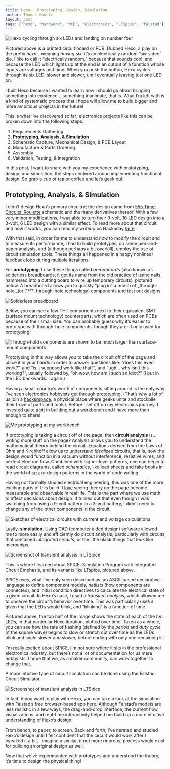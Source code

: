 ```yaml
---
title: Hexo - Prototyping, Design, Simulation
author: Thomas Countz
layout: post
tags: ["hexo", "hardware", "PCB", "electronics", "LTSpice", "falstad"]
---
```


![Hexo cycling through six LEDs and landing on number four](/assets/images/hexo_gif.gif)


Pictured above is a printed circuit board or PCB. Dubbed Hexo, a play on the prefix _hexa-_, meaning _having six_, it’s an electrically random “six-sided” die. I like to call it “electrically random,” because that sounds cool, and because the LED which lights up at the end is an output of a function whose inputs are voltages and time. When you push the button, Hexo cycles through its six LED, slower and slower, until eventually leaving just one LED on.

I built Hexo because I wanted to learn how I should go about bringing something into existence… something inanimate, that is. What I’m left with is a kind of systematic process that I hope will allow me to build bigger and more ambitious projects in the future! 

This is what I’ve discovered so far; electronics projects like this can be broken down into the following steps:


1. Requirements Gathering
2. **Prototyping, Analysis, & Simulation**
3. Schematic Capture, Mechanical Design, & PCB Layout
4. Manufacture & Parts Ordering
5. Assembly
6. Validation, Testing, & Integration

In this post, I want to share with you my experience with prototyping, design, and simulation, the steps centered around implementing functional design. So grab a cup of tea or coffee and let’s geek out!


## Prototyping, Analysis, & Simulation

I didn’t design Hexo’s primary circuitry; the design came from [555 Timer Circuits’ Roulette](http://www.555-timer-circuits.com/roulette.html) schematic and the many derivatives thereof. With a few very minor modifications, I was able to turn their 9-volt, 10 LED design into a 3-volt, 6 LED design with a similar effect. To read more about that circuit and how it works, you can read my writeup on Hackaday [here](https://hackaday.io/project/178420-hexo/log/190931-how-the-555-roulette-circuit-works).

With that said, in order for me to understand _how_ to modify the circuit and to measure its performance, I had to build prototypes, do some pen-and-paper analysis, and (although perhaps a bit overkill), employ the use of circuit simulation tools. These things all happened in a happy nonlinear feedback loop during multiple iterations.

For **prototyping**, I use these things called _breadboards_ (also known as solderless breadboards, it got its name from the old practice of using nails hammered into a cutting board to wire up temporary circuits), pictured below. A breadboard allows you to quickly “plug in” a bunch of _through-hole _(or _THT_, through-hole technology) components and test out designs.

![Solderless breadboard](/assets/images/breadboard.jpg)

Below, you can see a few THT components next to their equivalent SMT (surface mount technology) counterparts, which are often used on PCBs because of their small size. You can probably guess why it’s easier to prototype with through-hole components, though they aren’t only used for prototyping!

![Through-hold components are shown to be much larger than surface-mount components](/assets/images/components.jpg)

Prototyping in this way allows you to take the circuit off of the page and place it in your hands in order to answer questions like: “does this even work?”, and “is it supposed work like that?”, and “ugh… why isn’t this working?”, usually followed by, “oh wow, how am I such an idiot?” (I put in the LED backwards… again.)

Having a small country’s worth of components sitting around is the only way I’ve seen electronics hobbyists get through prototyping. (That’s why a lot of us join a [hackerspace](https://wiki.hackerspaces.org/List_of_Hacker_Spaces), a physical place where geeks unite and stockpile their trove of parts and tools). Before I set off on my electronics journey, I invested quite a bit in building out a workbench and I have more than enough to share!

![Me prototyping at my workbench](/assets/images/thomas_at_workbench.jpg)

If prototyping is taking a circuit off of the page, then **circuit analysis** is... writing more stuff on the page? Analysis allows you to understand the mathematical theory behind the circuit. Equations derived from the Laws of Ohm and Kirchhoff allow us to understand _idealized_ circuits, that is, how the design would function in a vacuum without interference, resistive wires, and perfect electron flow. Combined with higher-level patterns, one can begin to read circuit diagrams, called _schematics_, like lead sheets and fake books in the world of jazz or design patterns in the world of code writing.

Having not formally studied electrical engineering, this was one of the more exciting parts of this build. I <span style="text-decoration:underline;">love</span> seeing theory on the page become measurable and observable in real life. This is the part where we use math to affect decisions about design. It turned out that even though I was switching from using a 9-volt battery to a 3-volt battery, I didn’t need to change any of the other components in the circuit.

![Sketches of electrical circuits with current and voltage calculations](/assets/images/analysis_on_paper.jpg)


Lastly, **simulation**. Using CAD (computer aided design) software allowed me to more easily and efficiently do circuit analysis; particularly with circuits that contained _integrated circuits_, or the little black things that look like microchips.


![Screenshot of transient analysis in LTSpice](/assets/images/screenshot_of_ltspice.png)



This is where I learned about SPICE: Simulation Program with Integrated Circuit Emphasis, and its variants like LTspice, pictured above.

SPICE uses, what I’ve only seen described as, an ASCII-based declarative language to define component models, _netlists_ (how components are connected), and initial condition directives to calculate the electrical state of a given circuit. In Hexo’s case, I used a _transient analysis_, which allowed me to observe the circuit’s behavior over time. This was particularly useful given that the LEDs would blink, and “blinking” is a function of time.

Pictured above, the top half of the image shows the state of each of the _ten_ LEDs, in that particular Hexo iteration, plotted over time. Taken as a whole, you can see how the rate of flashing (defined by the _period_ and _duty cycle_ of the square wave) begins to slow or stretch out over time as the LEDs blink and cycle slower and slower, before ending with only one remaining lit.

I'm really excited about SPICE. I’m not sure where it sits in the professional electronics industry, but there’s not a lot of documentation for us mere hobbyists. I hope that we, as a maker community, can work together to change that.

A more intuitive type of circuit simulation can be done using the Falstad Circuit Simulator.


![Screenshot of transient analysis in LTSpice](/assets/images/screenshot_of_falstad.png)


In fact, if you want to play with Hexo, you can take a look at the simulation with Falstad’s free browser-based app [here](https://www.falstad.com/circuit/circuitjs.html?ctz=CQAgzCAMB0mQjCeAWaAmMBWAbGMB2TSfZTNTADhG2xEzsjoFMBaeeAKAHcRlHG+vKpx6CWYNL0YsKjNBwAuIKm1pj4taYgrQAnCgrJd2MhnJgVMSBSInjuyGgrZruJHBABnAA4BLAMasACZMAGYAhgCuADYKHABOICw4SRqpYLSqUO5wuZAJSWjIqU6FxSzIVIx4efme6bT4kmwZSNhVSCAR0Z5M3FJJxgMy-AWClQNDjPB5HP4NSU0LWfyweTO1m7mSMGDIaITk8Pj4FDaQ2EVQHABuqYapZMvwT-yT2auY-SxXbE-qr36AMkYim33gDz+zQhxTBPBamRezV+SOu8JRpR+5VR+Xh8FabEx+MRgPR2NoKjS8jJqUyKRWBQRJUpBKW02+vwmWNp1w09HgpSuaCFxQpel0EslG3WQMYQ0EM2KuKQpRSQxS+XmgnIamqaDe8DWW028FY+CgRusyHgEpweDONAO5qsCFlIDMZXdEjRCw0LNoElGeNagc9ofyiW5Hu54d4+Fq-SGAumpWTPoV+oGxPT03+cm9ypjmcE4bdHu1Gv6Nuawl0zUEyurjxBWlJ7quMPbxVLPGF3czTZ7IHVtCTkCVbsVWczyoVrQVbYFwieSbbq8kSdays3uqQW8TtCnCvHPqbFWmdebPp1dFoB0kld7SxS96SDf6r-PSEvX+VN7O4CtABhadkMbAPEO4H9loIYznM36SJ2g4zkgrBUJoawiAh4DFnqQbDoeuEqqMGgQHgFJUFgkgAfqmCIJo2T0G8s7eksyDelC6YcaiZ44v0GRUEsr5sh+SxCUsQ6vqGfY4SRlzgE8aZUUgDySCEEQxAoLDREwQSdMxsCcBokgCUgyDdu07rWO6IDqVEsTabp+kfIZHDGeADx+h5xQempYT2VpOl6YgBmuu5fAXi2cgvrZ-maY5wUfBaYXydad5pGl7qyDZdnxUFzmrClILekUAjemAJ5+RpDn5SFLmujwplKZZKATo1nmZhYxRebOHhphF2Gzmk-VUmkLGIcWJXvokUmdU8sbIPG-GKRB81wY1ln6pRllDqZobKbtqnlRB63ebJ4A7adA03gNQ63Z1J34ZlTgCGkd1vbheFcSZJ7sSZV3lcWH34UySxMgyQA). Although Falstad’s models are less realistic in a few ways, the drag-and-drop interface, the current flow visualizations, and real-time interactivity helped me build up a more intuitive understanding of Hexo’s design.

From bench, to paper, to screen. Back and forth, I’ve iterated and studied Hexo’s design until I felt confident that the circuit would work after I tweaked it a bit. I imagine a similar, if not more rigorous, process would exist for building an original design as well. 

Now that we’ve experimented with prototypes and understood the theory, it’s time to design the physical thing!

